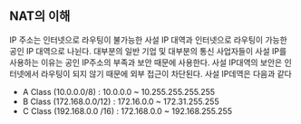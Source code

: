## NAT의 이해

IP 주소는 인터넷으로 라우팅이 불가능한 사설 IP 대역과 인터넷으로 라우팅이 가능한 공인 IP 대역으로 나뉜다. 대부분의 일반 기업 및 대부분의 통신 사업자들이 사설 IP를 사용하는 이유는 공인 IP주소의 부족과 보안 때문에 사용한다. 사설 IP대역의 보안은 인터넷에서 라우팅이 되지 않기 때문에 외부 접근이 차단된다. 사설 IP데역은 다음과 같다

- A Class (10.0.0.0/8) : 10.0.0.0 ~ 10.255.255.255.255
- B Class (172.168.0.0/12) : 172.16.0.0 ~ 172.31.255.255
- C Class (192.168.0.0 /16) : 172.168.0.0 ~ 192.168.255.255

